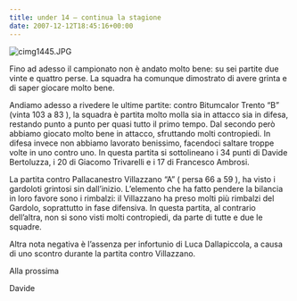 ```yaml
---
title: under 14 – continua la stagione
date: 2007-12-12T18:45:16+00:00
---
```

![cimg1445.JPG](http://www.basketgardolo.it/wp-content/uploads/2007/12/cimg1445.JPG)

Fino ad adesso il campionato non è andato molto bene: su sei partite due vinte e quattro perse. La squadra ha comunque dimostrato di avere grinta e di saper giocare molto bene.

Andiamo adesso a rivedere le ultime partite: contro Bitumcalor Trento “B” (vinta 103 a 83 ), la squadra è partita molto molla sia in attacco sia in difesa, restando punto a punto per quasi tutto il primo tempo. Dal secondo però abbiamo giocato molto bene in attacco, sfruttando molti contropiedi. In difesa invece non abbiamo lavorato benissimo, facendoci saltare troppe volte in uno contro uno. In questa partita si sottolineano i 34 punti di Davide Bertoluzza, i 20 di Giacomo Trivarelli e i 17 di Francesco Ambrosi.

La partita contro Pallacanestro Villazzano “A” ( persa 66 a 59 ), ha visto i gardoloti grintosi sin dall’inizio. L’elemento che ha fatto pendere la bilancia in loro favore sono i rimbalzi: il Villazzano ha preso molti più rimbalzi del Gardolo, soprattutto in fase difensiva. In questa partita, al contrario dell’altra, non si sono visti molti contropiedi, da parte di tutte e due le squadre.

Altra nota negativa è l’assenza per infortunio di Luca Dallapiccola, a causa di uno scontro durante la partita contro Villazzano.

Alla prossima

Davide